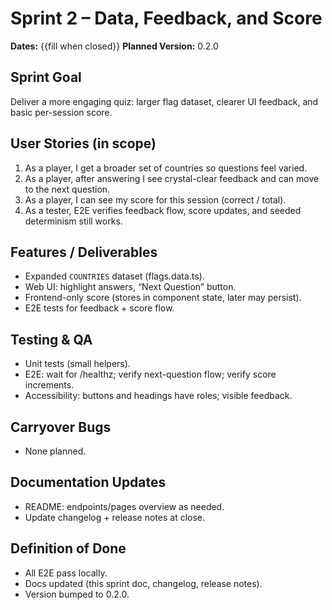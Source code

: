 # Sprint 2 – Data, Feedback, and Score
**Dates:** {{fill when closed}}
**Planned Version:** 0.2.0

## Sprint Goal
Deliver a more engaging quiz: larger flag dataset, clearer UI feedback, and basic per-session score.

## User Stories (in scope)
1. As a player, I get a broader set of countries so questions feel varied.
2. As a player, after answering I see crystal-clear feedback and can move to the next question.
3. As a player, I can see my score for this session (correct / total).
4. As a tester, E2E verifies feedback flow, score updates, and seeded determinism still works.

## Features / Deliverables
- Expanded `COUNTRIES` dataset (flags.data.ts).
- Web UI: highlight answers, “Next Question” button.
- Frontend-only score (stores in component state, later may persist).
- E2E tests for feedback + score flow.

## Testing & QA
- Unit tests (small helpers).
- E2E: wait for /healthz; verify next-question flow; verify score increments.
- Accessibility: buttons and headings have roles; visible feedback.

## Carryover Bugs
- None planned.

## Documentation Updates
- README: endpoints/pages overview as needed.
- Update changelog + release notes at close.

## Definition of Done
- All E2E pass locally.
- Docs updated (this sprint doc, changelog, release notes).
- Version bumped to 0.2.0.
